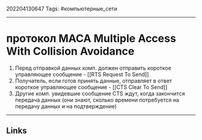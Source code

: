 202204130647
Tags: #компьютерные_сети

---

# протокол MACA Multiple Access With Collision Avoidance
1. Перед отправкой данных комп. должен отправить короткое управляющее сообщение - [[RTS Request To Send]] 
2. Получатель, если готов принять данные, отправляет в ответ короткое управляющее сообщение - [[CTS Clear To Send]]
3. Другие комп. увидевшие сообщение CTS ждут, когда закончится передача данных (они знают, сколько времени потребуется на передачу данных и на подтверждение)

---
## Links